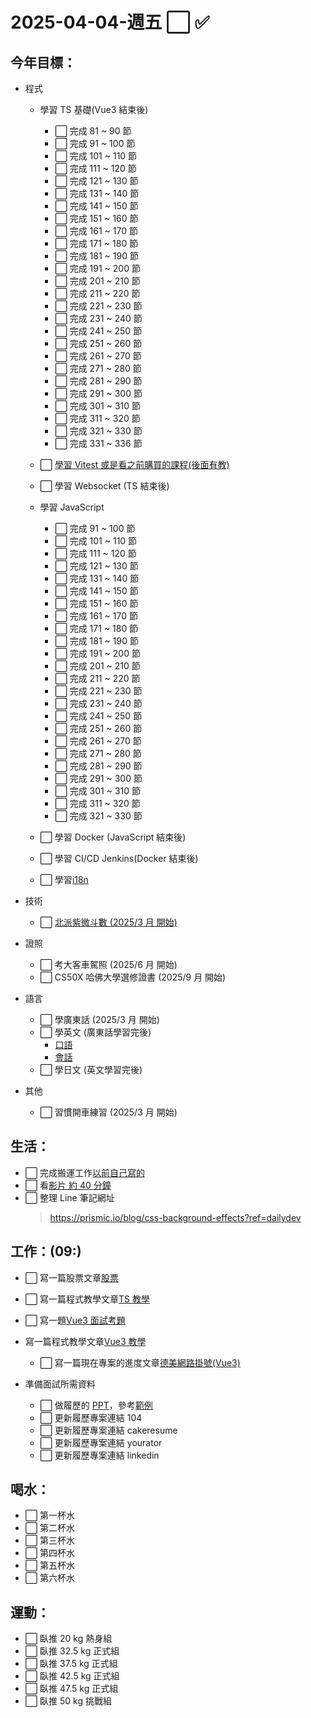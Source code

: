 # 2025-04-04-週五 ⬜ ✅

## 今年目標：

- 程式

  - 學習 TS 基礎(Vue3 結束後)

    - ⬜ 完成 81 ~ 90 節
    - ⬜ 完成 91 ~ 100 節
    - ⬜ 完成 101 ~ 110 節
    - ⬜ 完成 111 ~ 120 節
    - ⬜ 完成 121 ~ 130 節
    - ⬜ 完成 131 ~ 140 節
    - ⬜ 完成 141 ~ 150 節
    - ⬜ 完成 151 ~ 160 節
    - ⬜ 完成 161 ~ 170 節
    - ⬜ 完成 171 ~ 180 節
    - ⬜ 完成 181 ~ 190 節
    - ⬜ 完成 191 ~ 200 節
    - ⬜ 完成 201 ~ 210 節
    - ⬜ 完成 211 ~ 220 節
    - ⬜ 完成 221 ~ 230 節
    - ⬜ 完成 231 ~ 240 節
    - ⬜ 完成 241 ~ 250 節
    - ⬜ 完成 251 ~ 260 節
    - ⬜ 完成 261 ~ 270 節
    - ⬜ 完成 271 ~ 280 節
    - ⬜ 完成 281 ~ 290 節
    - ⬜ 完成 291 ~ 300 節
    - ⬜ 完成 301 ~ 310 節
    - ⬜ 完成 311 ~ 320 節
    - ⬜ 完成 321 ~ 330 節
    - ⬜ 完成 331 ~ 336 節

  - ⬜ [學習 Vitest 或是看之前購買的課程(後面有教)](https://www.bilibili.com/video/BV17AmXYBEXV/?spm_id_from=333.337.search-card.all.click&vd_source=09429cc2cd18c5979862bdb67049c5e2)

  - ⬜ 學習 Websocket (TS 結束後)

  - 學習 JavaScript

    - ⬜ 完成 91 ~ 100 節
    - ⬜ 完成 101 ~ 110 節
    - ⬜ 完成 111 ~ 120 節
    - ⬜ 完成 121 ~ 130 節
    - ⬜ 完成 131 ~ 140 節
    - ⬜ 完成 141 ~ 150 節
    - ⬜ 完成 151 ~ 160 節
    - ⬜ 完成 161 ~ 170 節
    - ⬜ 完成 171 ~ 180 節
    - ⬜ 完成 181 ~ 190 節
    - ⬜ 完成 191 ~ 200 節
    - ⬜ 完成 201 ~ 210 節
    - ⬜ 完成 211 ~ 220 節
    - ⬜ 完成 221 ~ 230 節
    - ⬜ 完成 231 ~ 240 節
    - ⬜ 完成 241 ~ 250 節
    - ⬜ 完成 251 ~ 260 節
    - ⬜ 完成 261 ~ 270 節
    - ⬜ 完成 271 ~ 280 節
    - ⬜ 完成 281 ~ 290 節
    - ⬜ 完成 291 ~ 300 節
    - ⬜ 完成 301 ~ 310 節
    - ⬜ 完成 311 ~ 320 節
    - ⬜ 完成 321 ~ 330 節

  - ⬜ 學習 Docker (JavaScript 結束後)

  - ⬜ 學習 CI/CD Jenkins(Docker 結束後)

  - ⬜ 學習[i18n](https://www.udemy.com/course/complete-vue-js-developer-zero-to-mastery-vuex/learn/lecture/25083834#overview)

- 技術

  - ⬜ [北派紫微斗數 (2025/3 月 開始)](https://www.bilibili.com/video/BV1aUYye9EvA?spm_id_from=333.788.videopod.sections&vd_source=09429cc2cd18c5979862bdb67049c5e2)

- 證照

  - ⬜ 考大客車駕照 (2025/6 月 開始)
  - ⬜ CS50X 哈佛大學選修證書 (2025/9 月 開始)

- 語言

  - ⬜ 學廣東話 (2025/3 月 開始)
  - ⬜ 學英文 (廣東話學習完後)
    - [口語](https://www.bilibili.com/video/BV1Nz4y1F7J3/?spm_id_from=333.337.search-card.all.click&vd_source=09429cc2cd18c5979862bdb67049c5e2)
    - [會話](https://www.bilibili.com/video/BV1oN4y1C7pN/?spm_id_from=333.999.0.0&vd_source=09429cc2cd18c5979862bdb67049c5e2)
  - ⬜ 學日文 (英文學習完後)

- 其他

  - ⬜ 習慣開車練習 (2025/3 月 開始)

## 生活：

- ⬜ 完成搬運工作[以前自己寫的](https://app.gitbook.com/o/lCNXsumjeVRI2ZgxedeA/s/Go9DaXneQk2DP8ldxUq3/js-xin-shou-cun/data-types-zi-liao-lei-xing)
- ⬜ 看[影片 約 40 分鐘](https://academy.zerotomastery.io/courses/future-proof-yourself/lectures/27607978)
- ⬜ 整理 Line 筆記網址
  > https://prismic.io/blog/css-background-effects?ref=dailydev

## 工作：(09:)

- ⬜ 寫一篇股票文章[股票](../../../../life/stock/stock.md)
- ⬜ 寫一篇程式教學文章[TS 教學](../../../../studyNotes/contents/typeScript/index.md)
- ⬜ 寫一題[Vue3 面試考題](../../../../studyNotes/contents/vue/Vue/interview/interview.md)

- 寫一篇程式教學文章[Vue3 教學](../../../../studyNotes/contents/vue/Vue/index.md)
  - ⬜ 寫一篇現在專案的進度文章[德美網路掛號(Vue3)](https://github.com/users/Lonck999/projects/11/views/1)
- 準備面試所需資料
  - ⬜ 做履歷的 [PPT](https://gamma.app/docs/-o8d1453mkh53755?mode=doc)，參考[範例](https://gamma.app/docs/-ikhghq68dy3zb9q?mode=doc)
  - ⬜ 更新履歷專案連結 104
  - ⬜ 更新履歷專案連結 cakeresume
  - ⬜ 更新履歷專案連結 yourator
  - ⬜ 更新履歷專案連結 linkedin

## 喝水：

- ⬜ 第一杯水
- ⬜ 第二杯水
- ⬜ 第三杯水
- ⬜ 第四杯水
- ⬜ 第五杯水
- ⬜ 第六杯水

## 運動：

- ⬜ 臥推 20 kg 熱身組
- ⬜ 臥推 32.5 kg 正式組
- ⬜ 臥推 37.5 kg 正式組
- ⬜ 臥推 42.5 kg 正式組
- ⬜ 臥推 47.5 kg 正式組
- ⬜ 臥推 50 kg 挑戰組
